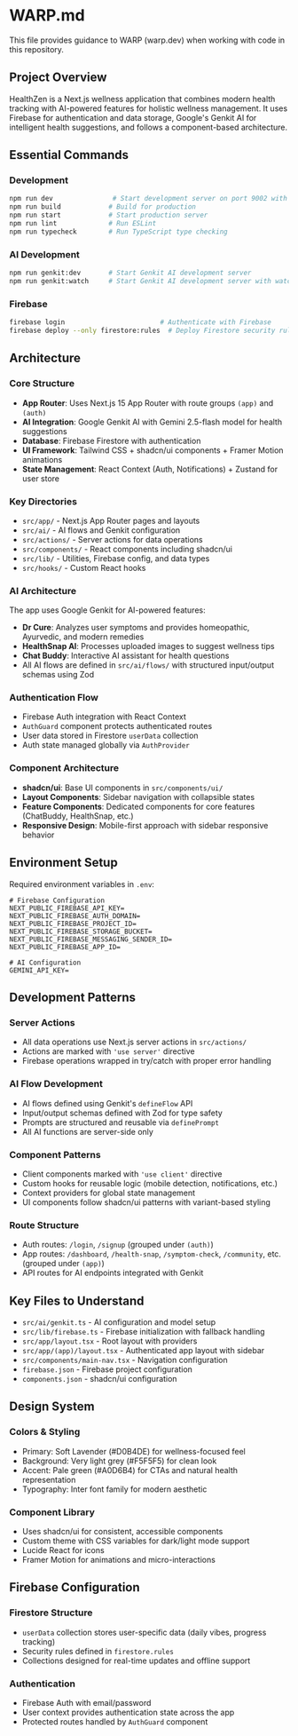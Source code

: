 # WARP.md

This file provides guidance to WARP (warp.dev) when working with code in this repository.

## Project Overview

HealthZen is a Next.js wellness application that combines modern health tracking with AI-powered features for holistic wellness management. It uses Firebase for authentication and data storage, Google's Genkit AI for intelligent health suggestions, and follows a component-based architecture.

## Essential Commands

### Development
```bash
npm run dev               # Start development server on port 9002 with Turbopack
npm run build            # Build for production
npm run start            # Start production server
npm run lint             # Run ESLint
npm run typecheck        # Run TypeScript type checking
```

### AI Development
```bash
npm run genkit:dev       # Start Genkit AI development server
npm run genkit:watch     # Start Genkit AI development server with watch mode
```

### Firebase
```bash
firebase login                        # Authenticate with Firebase
firebase deploy --only firestore:rules  # Deploy Firestore security rules
```

## Architecture

### Core Structure
- **App Router**: Uses Next.js 15 App Router with route groups `(app)` and `(auth)`
- **AI Integration**: Google Genkit AI with Gemini 2.5-flash model for health suggestions
- **Database**: Firebase Firestore with authentication
- **UI Framework**: Tailwind CSS + shadcn/ui components + Framer Motion animations
- **State Management**: React Context (Auth, Notifications) + Zustand for user store

### Key Directories
- `src/app/` - Next.js App Router pages and layouts
- `src/ai/` - AI flows and Genkit configuration
- `src/actions/` - Server actions for data operations
- `src/components/` - React components including shadcn/ui
- `src/lib/` - Utilities, Firebase config, and data types
- `src/hooks/` - Custom React hooks

### AI Architecture
The app uses Google Genkit for AI-powered features:
- **Dr Cure**: Analyzes user symptoms and provides homeopathic, Ayurvedic, and modern remedies
- **HealthSnap AI**: Processes uploaded images to suggest wellness tips
- **Chat Buddy**: Interactive AI assistant for health questions
- All AI flows are defined in `src/ai/flows/` with structured input/output schemas using Zod

### Authentication Flow
- Firebase Auth integration with React Context
- `AuthGuard` component protects authenticated routes
- User data stored in Firestore `userData` collection
- Auth state managed globally via `AuthProvider`

### Component Architecture
- **shadcn/ui**: Base UI components in `src/components/ui/`
- **Layout Components**: Sidebar navigation with collapsible states
- **Feature Components**: Dedicated components for core features (ChatBuddy, HealthSnap, etc.)
- **Responsive Design**: Mobile-first approach with sidebar responsive behavior

## Environment Setup

Required environment variables in `.env`:
```
# Firebase Configuration
NEXT_PUBLIC_FIREBASE_API_KEY=
NEXT_PUBLIC_FIREBASE_AUTH_DOMAIN=
NEXT_PUBLIC_FIREBASE_PROJECT_ID=
NEXT_PUBLIC_FIREBASE_STORAGE_BUCKET=
NEXT_PUBLIC_FIREBASE_MESSAGING_SENDER_ID=
NEXT_PUBLIC_FIREBASE_APP_ID=

# AI Configuration
GEMINI_API_KEY=
```

## Development Patterns

### Server Actions
- All data operations use Next.js server actions in `src/actions/`
- Actions are marked with `'use server'` directive
- Firebase operations wrapped in try/catch with proper error handling

### AI Flow Development
- AI flows defined using Genkit's `defineFlow` API
- Input/output schemas defined with Zod for type safety
- Prompts are structured and reusable via `definePrompt`
- All AI functions are server-side only

### Component Patterns
- Client components marked with `'use client'` directive
- Custom hooks for reusable logic (mobile detection, notifications, etc.)
- Context providers for global state management
- UI components follow shadcn/ui patterns with variant-based styling

### Route Structure
- Auth routes: `/login`, `/signup` (grouped under `(auth)`)
- App routes: `/dashboard`, `/health-snap`, `/symptom-check`, `/community`, etc. (grouped under `(app)`)
- API routes for AI endpoints integrated with Genkit

## Key Files to Understand

- `src/ai/genkit.ts` - AI configuration and model setup
- `src/lib/firebase.ts` - Firebase initialization with fallback handling
- `src/app/layout.tsx` - Root layout with providers
- `src/app/(app)/layout.tsx` - Authenticated app layout with sidebar
- `src/components/main-nav.tsx` - Navigation configuration
- `firebase.json` - Firebase project configuration
- `components.json` - shadcn/ui configuration

## Design System

### Colors & Styling
- Primary: Soft Lavender (#D0B4DE) for wellness-focused feel
- Background: Very light grey (#F5F5F5) for clean look
- Accent: Pale green (#A0D6B4) for CTAs and natural health representation
- Typography: Inter font family for modern aesthetic

### Component Library
- Uses shadcn/ui for consistent, accessible components
- Custom theme with CSS variables for dark/light mode support
- Lucide React for icons
- Framer Motion for animations and micro-interactions

## Firebase Configuration

### Firestore Structure
- `userData` collection stores user-specific data (daily vibes, progress tracking)
- Security rules defined in `firestore.rules`
- Collections designed for real-time updates and offline support

### Authentication
- Firebase Auth with email/password
- User context provides authentication state across the app
- Protected routes handled by `AuthGuard` component